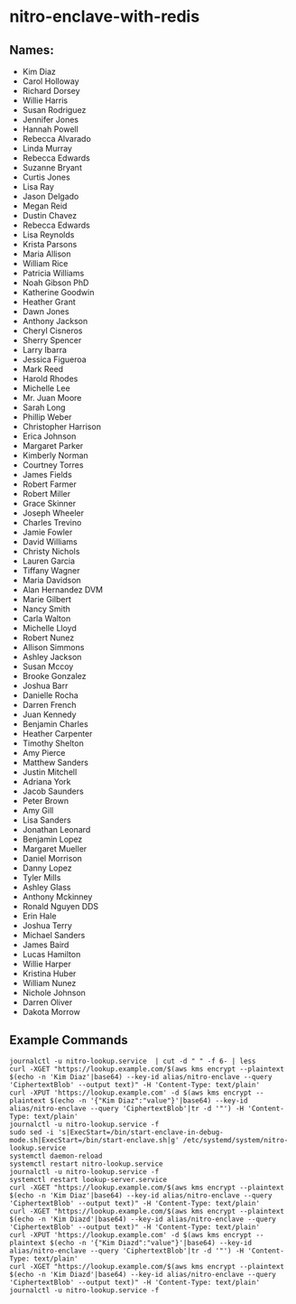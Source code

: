 # nitro-enclave-with-redis

## Names:
- Kim Diaz
- Carol Holloway
- Richard Dorsey
- Willie Harris
- Susan Rodriguez
- Jennifer Jones
- Hannah Powell
- Rebecca Alvarado
- Linda Murray
- Rebecca Edwards
- Suzanne Bryant
- Curtis Jones
- Lisa Ray
- Jason Delgado
- Megan Reid
- Dustin Chavez
- Rebecca Edwards
- Lisa Reynolds
- Krista Parsons
- Maria Allison
- William Rice
- Patricia Williams
- Noah Gibson PhD
- Katherine Goodwin
- Heather Grant
- Dawn Jones
- Anthony Jackson
- Cheryl Cisneros
- Sherry Spencer
- Larry Ibarra
- Jessica Figueroa
- Mark Reed
- Harold Rhodes
- Michelle Lee
- Mr. Juan Moore
- Sarah Long
- Phillip Weber
- Christopher Harrison
- Erica Johnson
- Margaret Parker
- Kimberly Norman
- Courtney Torres
- James Fields
- Robert Farmer
- Robert Miller
- Grace Skinner
- Joseph Wheeler
- Charles Trevino
- Jamie Fowler
- David Williams
- Christy Nichols
- Lauren Garcia
- Tiffany Wagner
- Maria Davidson
- Alan Hernandez DVM
- Marie Gilbert
- Nancy Smith
- Carla Walton
- Michelle Lloyd
- Robert Nunez
- Allison Simmons
- Ashley Jackson
- Susan Mccoy
- Brooke Gonzalez
- Joshua Barr
- Danielle Rocha
- Darren French
- Juan Kennedy
- Benjamin Charles
- Heather Carpenter
- Timothy Shelton
- Amy Pierce
- Matthew Sanders
- Justin Mitchell
- Adriana York
- Jacob Saunders
- Peter Brown
- Amy Gill
- Lisa Sanders
- Jonathan Leonard
- Benjamin Lopez
- Margaret Mueller
- Daniel Morrison
- Danny Lopez
- Tyler Mills
- Ashley Glass
- Anthony Mckinney
- Ronald Nguyen DDS
- Erin Hale
- Joshua Terry
- Michael Sanders
- James Baird
- Lucas Hamilton
- Willie Harper
- Kristina Huber
- William Nunez
- Nichole Johnson
- Darren Oliver
- Dakota Morrow

## Example Commands

```
journalctl -u nitro-lookup.service  | cut -d " " -f 6- | less
curl -XGET "https://lookup.example.com/$(aws kms encrypt --plaintext $(echo -n 'Kim Diaz'|base64) --key-id alias/nitro-enclave --query 'CiphertextBlob' --output text)" -H 'Content-Type: text/plain'
curl -XPUT 'https://lookup.example.com' -d $(aws kms encrypt --plaintext $(echo -n '{"Kim Diaz":"value"}'|base64) --key-id alias/nitro-enclave --query 'CiphertextBlob'|tr -d '"') -H 'Content-Type: text/plain'
journalctl -u nitro-lookup.service -f
sudo sed -i 's|ExecStart=/bin/start-enclave-in-debug-mode.sh|ExecStart=/bin/start-enclave.sh|g' /etc/systemd/system/nitro-lookup.service
systemctl daemon-reload
systemctl restart nitro-lookup.service
journalctl -u nitro-lookup.service -f
systemctl restart lookup-server.service
curl -XGET "https://lookup.example.com/$(aws kms encrypt --plaintext $(echo -n 'Kim Diaz'|base64) --key-id alias/nitro-enclave --query 'CiphertextBlob' --output text)" -H 'Content-Type: text/plain'
curl -XGET "https://lookup.example.com/$(aws kms encrypt --plaintext $(echo -n 'Kim Diazd'|base64) --key-id alias/nitro-enclave --query 'CiphertextBlob' --output text)" -H 'Content-Type: text/plain'
curl -XPUT 'https://lookup.example.com' -d $(aws kms encrypt --plaintext $(echo -n '{"Kim Diazd":"value"}'|base64) --key-id alias/nitro-enclave --query 'CiphertextBlob'|tr -d '"') -H 'Content-Type: text/plain'
curl -XGET "https://lookup.example.com/$(aws kms encrypt --plaintext $(echo -n 'Kim Diazd'|base64) --key-id alias/nitro-enclave --query 'CiphertextBlob' --output text)" -H 'Content-Type: text/plain'
journalctl -u nitro-lookup.service -f
```